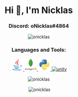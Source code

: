 <h1 align="center">Hi 👋, I'm Nicklas</h1>
<h3 align="center">Discord: oNicklas#4864</h3>

<p align="center"> <img src="https://komarev.com/ghpvc/?username=onicklas&label=Profile%20Views&color=28a0dc&style=flat" alt="onicklas" /> </p>

<h3 align="center">Languages and Tools:</h3>
<p align="center"> <a href="https://www.java.com" target="_blank"> <img src="https://raw.githubusercontent.com/devicons/devicon/master/icons/java/java-original.svg" alt="java" width="40" height="40"/> </a> <a href="https://www.mongodb.com/" target="_blank"> <img src="https://raw.githubusercontent.com/devicons/devicon/master/icons/mongodb/mongodb-original-wordmark.svg" alt="mongodb" width="40" height="40"/> </a> <a href="https://www.python.org" target="_blank"> <img src="https://raw.githubusercontent.com/devicons/devicon/master/icons/python/python-original.svg" alt="python" width="40" height="40"/> </a> <a href="https://unity.com/" target="_blank"> <img src="https://www.vectorlogo.zone/logos/unity3d/unity3d-icon.svg" alt="unity" width="40" height="40"/> </a> </p>

<p align="center"><img align="center" src="https://github-readme-stats.vercel.app/api/top-langs?username=onicklas&show_icons=true&theme=dark&title_color=28a0dc&hide_border=true&locale=en&layout=compact" alt="onicklas" /></p>

<p align="center">&nbsp;<img align="center" src="https://github-readme-stats.vercel.app/api?username=onicklas&show_icons=true&theme=dark&title_color=28a0dc&hide_border=true&locale=en" alt="onicklas" /></p>
